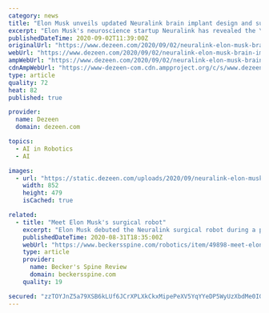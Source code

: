 ```yaml
---
category: news
title: "Elon Musk unveils updated Neuralink brain implant design and surgical robot"
excerpt: "Elon Musk's neuroscience startup Neuralink has revealed the \"dramatically simplified\" design for an implant that aims to create brain-to-machine interfaces, alongside the robot that will insert it and several pigs that have the device installed."
publishedDateTime: 2020-09-02T11:39:00Z
originalUrl: "https://www.dezeen.com/2020/09/02/neuralink-elon-musk-brain-implant-technology/"
webUrl: "https://www.dezeen.com/2020/09/02/neuralink-elon-musk-brain-implant-technology/"
ampWebUrl: "https://www.dezeen.com/2020/09/02/neuralink-elon-musk-brain-implant-technology/amp/"
cdnAmpWebUrl: "https://www-dezeen-com.cdn.ampproject.org/c/s/www.dezeen.com/2020/09/02/neuralink-elon-musk-brain-implant-technology/amp/"
type: article
quality: 72
heat: 82
published: true

provider:
  name: Dezeen
  domain: dezeen.com

topics:
  - AI in Robotics
  - AI

images:
  - url: "https://static.dezeen.com/uploads/2020/09/neuralink-elon-musk-woke-studio-technology_dezeen_2364_hero-1-852x479.jpg"
    width: 852
    height: 479
    isCached: true

related:
  - title: "Meet Elon Musk's surgical robot"
    excerpt: "Elon Musk debuted the Neuralink surgical robot during a presentation about the company with the same name, TechCrunch reports."
    publishedDateTime: 2020-08-31T18:35:00Z
    webUrl: "https://www.beckersspine.com/robotics/item/49898-meet-elon-musk-s-surgical-robot.html"
    type: article
    provider:
      name: Becker's Spine Review
      domain: beckersspine.com
    quality: 19

secured: "zzTOYJnZ5a79XSB6kLUf6JCrXPLXkCkxMipePeXV5YqYYeDP5WyUzXbdMe0IGw+okGBCWuJ0GN3hi2AGB0cDQZ1ctuF7Wd1IuP/vK4Rjz35nQlcgh3MciLi/wZqFtmqOUOkg22qdH1XtzInKF4Bu8ojznTs1PGApqHT9gIiAN5xbv8gRFb7FIwdnu6JiLy2Z9/+QeKeTj8slo08kGaw6lBDlH5+ZFIXeCK18+6NmhdzSKekbjITwI00Yvxs4sf6uK+4D5Or0nzLbC56oc481qsl39DBLZjkPxbV3nWeUhWlwC3QETV5xS1mSclRrb0xbYJUaiBp7Ihh+PNHfxYA7S5hs1SoIJKhA4Mnr6VE08Ss=;b0kh9vCAP+hPu1sxlQJWhg=="
---
```


